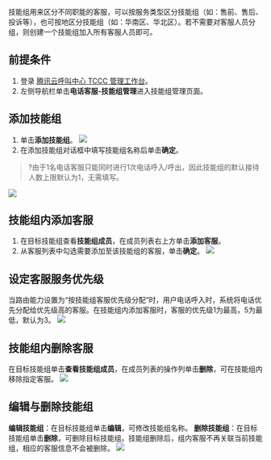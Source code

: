 技能组用来区分不同职能的客服，可以按服务类型区分技能组（如：售前、售后、投诉等），也可按地区分技能组（如：华南区、华北区）。若不需要对客服人员分组，则创建一个技能组加入所有客服人员即可。

## 前提条件
1. 登录 [腾讯云呼叫中心 TCCC 管理工作台](https://cloud.tencent.com/document/product/679/73497#logintccc)。
2. 左侧导航栏单击**电话客服-技能组管理**进入技能组管理页面。


## 添加技能组
1. 单击**添加技能组**。
![](https://qcloudimg.tencent-cloud.cn/raw/4e9e6ab679e3435c454a86fb33dff6e4.png)
2. 在添加技能组对话框中填写技能组名称后单击**确定**。
>?由于1名电话客服只能同时进行1次电话呼入/呼出，因此技能组的默认接待人数上限默认为1，无需填写。
>
![](https://qcloudimg.tencent-cloud.cn/raw/45506c35afb2c4e2e6dbec1a58a00932.png)

## 技能组内添加客服
1. 在目标技能组查看**技能组成员**，在成员列表右上方单击**添加客服**。
2. 从客服列表中勾选需要添加至该技能组的客服，单击**确定**。
![](https://qcloudimg.tencent-cloud.cn/raw/fb98cca0a44d5849631147e9fda8b8f4.png)

## 设定客服服务优先级
当路由能力设置为“按技能组客服优先级分配”时，用户电话呼入时，系统将电话优先分配给优先级高的客服。在技能组内添加客服时，客服的优先级1为最高，5为最低，默认为3。
![](https://qcloudimg.tencent-cloud.cn/raw/1c6fe0a2852c157d8ec93b76bbf1fb48.png)

## 技能组内删除客服
在目标技能组单击**查看技能组成员**，在成员列表的操作列单击**删除**，可在技能组内移除指定客服。
![](https://qcloudimg.tencent-cloud.cn/raw/abf0bb19c0d9838b404a84342936ca31.png)

## 编辑与删除技能组
**编辑技能组**：在目标技能组单击**编辑**，可修改技能组名称。
**删除技能组**：在目标技能组单击**删除**，可删除目标技能组。技能组删除后，组内客服不再关联当前技能组，相应的客服信息不会被删除。
![](https://qcloudimg.tencent-cloud.cn/raw/37f1c722f5220083b0689e68454a65c5.png)
